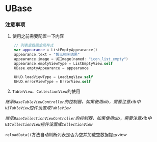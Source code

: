 # UBase

### 注意事项

1. 使用之前需要配置一下内容

```swift
    // 列表空数据全局样式
    var appearance = ListEmptyAppearance()
    appearance.text = "暂无相关结果"
    appearance.image = UIImage(named: "icon_list_empty")
    appearance.emptyViewType = ListEmptyView.self
    UBase.emptyAppearance = appearance

    UHUD.loadViewType = LoadingView.self
    UHUD.errorViewType = ErrorView.self
```

2. `TableView`、`CollectionView`的使用

*继承`BaseTableViewController`的控制器，如果使用xib，需要注意xib中`UITableView`控件设置成`TableView`*

*继承`BaseCollectionViewController`的控制器，如果使用xib，需要注意xib中`UICollectionView`控件设置成`CollectionView`*

`reloadData()`方法自动判断列表是否为空并加载空数据提示view
